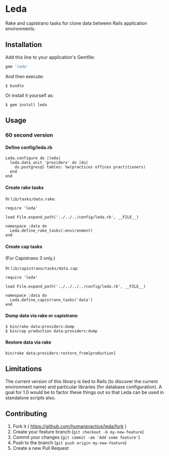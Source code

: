 # Leda

Rake and capistrano tasks for clone data between Rails application environments.

## Installation

Add this line to your application's Gemfile:

```ruby
gem 'leda'
```

And then execute:

    $ bundle

Or install it yourself as:

    $ gem install leda

## Usage

### 60 second version

#### Define config/leda.rb

```
Leda.configure do |leda|
  leda.data_unit 'providers' do |du|
    du.postgresql tables: %w(practices offices practitioners)
  end
end
```

#### Create rake tasks

In `lib/tasks/data.rake`:

```
require 'leda'

load File.expand_path('../../../config/leda.rb', __FILE__)

namespace :data do
  Leda.define_rake_tasks(:environment)
end
```

#### Create cap tasks

(For Capistrano 3 only.)

In `lib/capistrano/tasks/data.cap`:

```
require 'leda'

load File.expand_path('../../../../config/leda.rb', __FILE__)

namespace :data do
  Leda.define_capistrano_tasks('data')
end
```

#### Dump data via rake or capistrano

```
$ bin/rake data:providers:dump
$ bin/cap production data:providers:dump
```

#### Restore data via rake

```
bin/rake data:providers:restore_from[production]
```

## Limitations

The current version of this library is tied to Rails (to discover the current
environment name) and particular libraries (for database configuration). A goal
for 1.0 would be to factor these things out so that Leda can be used in
standalone scripts also.

## Contributing

1. Fork it ( https://github.com/humanpractice/leda/fork )
2. Create your feature branch (`git checkout -b my-new-feature`)
3. Commit your changes (`git commit -am 'Add some feature'`)
4. Push to the branch (`git push origin my-new-feature`)
5. Create a new Pull Request
